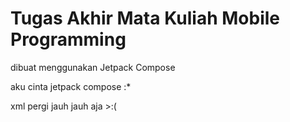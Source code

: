 <h1>Tugas Akhir Mata Kuliah Mobile Programming</h1>
<p>dibuat menggunakan Jetpack Compose</p>
<p>aku cinta jetpack compose :*</p>
<p>xml pergi jauh jauh aja >:(</p>

